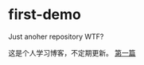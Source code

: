 # first-demo
Just anoher repository
WTF?

这是个人学习博客，不定期更新。
<a href="https://github.com/qizhou1994/self-study-blog"> 第一篇</a> 